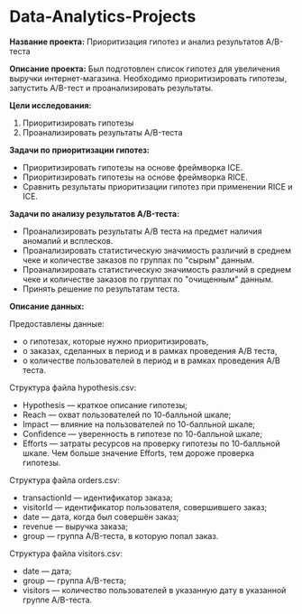 # Data-Analytics-Projects

**Название проекта:** Приоритизация гипотез и анализ результатов A/B-теста

**Описание проекта:** Был подготовлен список гипотез для увеличения выручки интернет-магазина. Необходимо приоритизировать гипотезы, запустить A/B-тест и проанализировать результаты.

**Цели исследования:**

1. Приоритизировать гипотезы
2. Проанализировать результаты A/B-теста

**Задачи по приоритизации гипотез:**

- Приоритизировать гипотезы на основе фреймворка ICE.
- Приоритизировать гипотезы на основе фреймворка RICE.
- Сравнить результаты приоритизации гипотез при применении RICE и ICE.

**Задачи по анализу результатов A/B-теста:**

- Проанализировать результаты A/B теста на предмет наличия аномалий и всплесков.
- Проанализировать статистическую значимость различий в среднем чеке и количестве заказов по группах по "сырым" данным.
- Проанализировать статистическую значимость различий в среднем чеке и количестве заказов по группах по "очищенным" данным.
- Принять решение по результатам теста.

**Описание данных:**

Предоставлены данные:

- о гипотезах, которые нужно приоритизировать,
- о заказах, сделанных в период и в рамках проведения A/B теста,
- о количестве пользователей в период и в рамках проведения A/B теста.

Структура файла hypothesis.csv:

- Hypothesis — краткое описание гипотезы;
- Reach — охват пользователей по 10-балльной шкале;
- Impact — влияние на пользователей по 10-балльной шкале;
- Confidence — уверенность в гипотезе по 10-балльной шкале;
- Efforts — затраты ресурсов на проверку гипотезы по 10-балльной шкале. Чем больше значение Efforts, тем дороже проверка гипотезы.

Структура файла orders.csv:

- transactionId — идентификатор заказа;
- visitorId — идентификатор пользователя, совершившего заказ;
- date — дата, когда был совершён заказ;
- revenue — выручка заказа;
- group — группа A/B-теста, в которую попал заказ.

Структура файла visitors.csv:

- date — дата;
- group — группа A/B-теста;
- visitors — количество пользователей в указанную дату в указанной группе A/B-теста.
